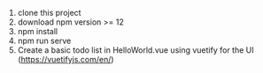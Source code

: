 1. clone this project
2. download npm version >= 12
3. npm install
4. npm run serve
5. Create a basic todo list in HelloWorld.vue using vuetify for the UI (https://vuetifyjs.com/en/)